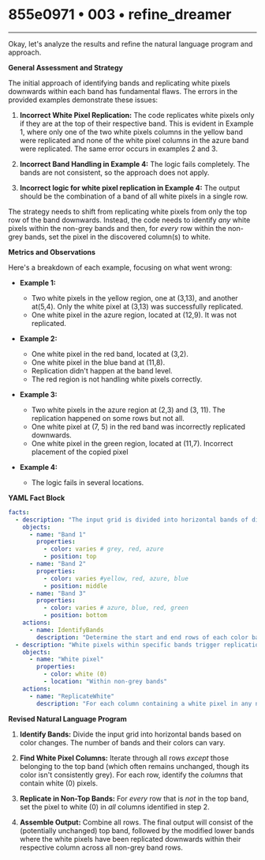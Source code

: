 # 855e0971 • 003 • refine_dreamer

---
Okay, let's analyze the results and refine the natural language program and approach.

**General Assessment and Strategy**

The initial approach of identifying bands and replicating white pixels downwards within each band has fundamental flaws. The errors in the provided examples demonstrate these issues:

1.  **Incorrect White Pixel Replication:** The code replicates white pixels only if they are at the top of their respective band. This is evident in Example 1, where only one of the two white pixels columns in the yellow band were replicated and none of the white pixel columns in the azure band were replicated. The same error occurs in examples 2 and 3.

2.  **Incorrect Band Handling in Example 4:** The logic fails completely. The bands are not consistent, so the approach does not apply.

3. **Incorrect logic for white pixel replication in Example 4:** The output should be the combination of a band of all white pixels in a single row.

The strategy needs to shift from replicating white pixels from only the top row of the band downwards. Instead, the code needs to identify *any* white pixels within the non-grey bands and then, for *every* row within the non-grey bands, set the pixel in the discovered column(s) to white.

**Metrics and Observations**

Here's a breakdown of each example, focusing on what went wrong:

*   **Example 1:**
    *   Two white pixels in the yellow region, one at (3,13), and another at(5,4). Only the white pixel at (3,13) was successfully replicated.
    *    One white pixel in the azure region, located at (12,9). It was not replicated.

*   **Example 2:**
    *   One white pixel in the red band, located at (3,2).
    *   One white pixel in the blue band at (11,8).
    *   Replication didn't happen at the band level.
    *   The red region is not handling white pixels correctly.

*   **Example 3:**

    *   Two white pixels in the azure region at (2,3) and (3, 11). The replication happened on some rows but not all.
    *   One white pixel at (7, 5) in the red band was incorrectly replicated downwards.
    *   One white pixel in the green region, located at (11,7). Incorrect placement of the copied pixel

*   **Example 4:**
    *    The logic fails in several locations.

**YAML Fact Block**

```yaml
facts:
  - description: "The input grid is divided into horizontal bands of different colors."
    objects:
      - name: "Band 1"
        properties:
          - color: varies # grey, red, azure
          - position: top
      - name: "Band 2"
        properties:
          - color: varies #yellow, red, azure, blue
          - position: middle
      - name: "Band 3"
        properties:
          - color: varies # azure, blue, red, green
          - position: bottom
    actions:
      - name: IdentifyBands
        description: "Determine the start and end rows of each color band."
  - description: "White pixels within specific bands trigger replication."
    objects:
      - name: "White pixel"
        properties:
          - color: white (0)
          - location: "Within non-grey bands"
    actions:
      - name: "ReplicateWhite"
        description: "For each column containing a white pixel in any non-grey band, set all pixels in that column within those bands to white."
```

**Revised Natural Language Program**

1.  **Identify Bands:** Divide the input grid into horizontal bands based on color changes. The number of bands and their colors can vary.

2.  **Find White Pixel Columns:** Iterate through all rows *except* those belonging to the top band (which often remains unchanged, though its color isn't consistently grey). For each row, identify the *columns* that contain white (0) pixels.

3.  **Replicate in Non-Top Bands:** For *every* row that is *not* in the top band, set the pixel to white (0) in *all* columns identified in step 2.

4.  **Assemble Output:** Combine all rows. The final output will consist of the (potentially unchanged) top band, followed by the modified lower bands where the white pixels have been replicated downwards within their respective column across all non-grey band rows.

